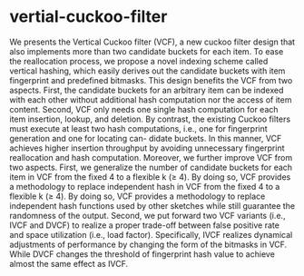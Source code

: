 # vertial-cuckoo-filter
We presents the Vertical Cuckoo filter (VCF), a new cuckoo filter design that also implements more than two candidate buckets for each item. To ease the reallocation process, we propose a novel indexing scheme called vertical hashing, which easily derives out the candidate buckets with item fingerprint and predefined bitmasks. This design benefits the VCF from two aspects. First, the candidate buckets for an arbitrary item can be indexed with each other without additional hash computation nor the access of item content. Second, VCF only needs one single hash computation for each item insertion, lookup, and deletion. By contrast, the existing Cuckoo filters must execute at least two hash computations, i.e., one for fingerprint generation and one for locating can- didate buckets. In this manner, VCF achieves higher insertion throughput by avoiding unnecessary fingerprint reallocation and hash computation.
Moreover, we further improve VCF from two aspects. First, we generalize the number of candidate buckets for each item in VCF from the fixed 4 to a flexible k (≥ 4). By doing so, VCF provides a methodology to replace independent hash in VCF from the fixed 4 to a flexible k (≥ 4). By doing so, VCF provides a methodology to replace independent hash functions used by other sketches while still guarantee the randomness of the output. Second, we put forward two VCF variants (i.e., IVCF and DVCF) to realize a proper trade-off between false positive rate and space utilization (i.e., load factor). Specifically, IVCF realizes dynamical adjustments of performance by changing the form of the bitmasks in VCF. While DVCF changes the threshold of fingerprint hash value to achieve almost the same effect as IVCF.
